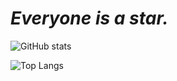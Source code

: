 # *Everyone is a star.*

![GitHub stats](https://github-readme-stats.vercel.app/api?username=TNTksals&show_icons=true&theme=dracula&hide_border=true)

![Top Langs](https://github-readme-stats.vercel.app/api/top-langs/?username=TNTksals&layout=compact&theme=dracula&hide_border=true)
